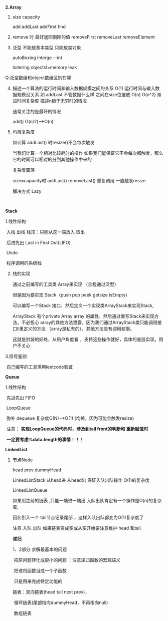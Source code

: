 **2.Array**

1. size  capacity

   add   addLast   addFirst    find 

2. remove 时 最好返回删除的值    removeFirst  removeLast  removeElement

3. 泛型  不能放基本类型 只能放类对象       

   autoBoxing    Interge --int

   loitering objects!=memory leak

Q:泛型数组和object数组区别在哪

4. 描述一个算法的运行时间和输入数据规模之间的关系
   O(1)       运行时间与输入数据规模没关系 如 addLast 
               	不管数据什么样 之间在size位置放
   O(n) 
   O(n^2)
   渐进时间复杂度    描述n趋于无穷时的情况
   
   通常关注的是最坏的情况
   
   
   
   add()   O(n/2)-->O(n)
   
5. 均摊复杂度 

   如计算 addLast()   时resize()不会每次触发

   当我们计算一个相对比较耗时的操作 如果我们能保证它不会每次都触发，那么它的时间可以相对的分到其他操作中来的

   

   复杂度震荡  

    size=capacity时 addLast()  removeLast() 重复调用 一直触发resize

   解决方式 Lazy		

​	

**Stack**

1.线性结构  

​	入栈 出栈  栈顶：只能从这一端放入 取出

​	后进先出 Last in First Out(LIFO)

​	Undo

​	程序调用的系统栈    



2. 栈的实现

   通过之前编写的工具类 Array来实现  （全程通过泛型<E>）

   但是因为要实现 Stack（push   pop  peek  getsize   isEmpty)

   可以编写一个Stack 接口，然后定义一个实现类ArrayStack来实现Stack,

   ArrayStack 有个private Array<e> array 的属性，然后通过重写Stack来实现方法，不必担心 array的其他方法泄露，因为我们通过ArrayStack类只能调用接口li里定义的方法 （array是私有的），其他方法没有调用权限。

   这就是封装的好处，从用户角度看 ，支持这些操作就好，具体的底层实现，用户不关心




3.括号鉴别    

​	自己编写的工具类用leetcode验证



**Queue**

1.线性结构

​	先进先出  FIFO



​	LoopQueue

​	弥补 dequeue 复杂度O(N)-->O(1)  (均摊，因为可能会触发resize)

​	注意： **实现LoopQueue的代码时，涉及到tail front的判断和 重新赋值时**

​			    **一定要考虑%data.length的事情！！！**



**LinkedList**

1. 节点Node

   head      prev     dummyHead 

   
   
   LinkedListStack  从head进 从head出  保证入队出队操作 O(1)的复杂度
   
   LinkedListQueue	
   
   如果用之前的链表 ,只能一端进一端出 入队出队肯定有一个操作是O(n)的复杂度,
   
   因此引入一个 tail节点记录尾部 ，这样入队出队都变为O(1)复杂度了
   
   注意 入队 出队 如果链表变成空或从空开始要注意维护 head 和tail.
   
   
   
   **递归**
   
   1、2部分  求解最基本的问题 
   
   ​					把原问题转化成更小的问题 ：注意递归函数的宏观语义	
   
   ​																		把递归函数当成一个子函数 
   
   ​																		只是用来完成特定功能的
   
   
   
   链表：双向链表(head tail next prev)，
   
   ​			循环链表(尾部指向dummyHead，不再指向null)
   
   ​			数组链表  
   
   































